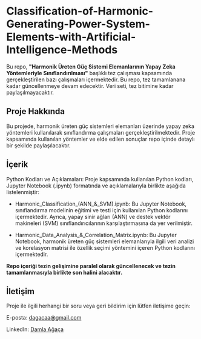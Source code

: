 # Classification-of-Harmonic-Generating-Power-System-Elements-with-Artificial-Intelligence-Methods
Bu repo, **"Harmonik Üreten Güç Sistemi Elemanlarının Yapay Zeka Yöntemleriyle Sınıflandırılması"** başlıklı tez çalışması kapsamında gerçekleştirilen bazı çalışmaları içermektedir. Bu repo, tez tamamlanana kadar güncellenmeye devam edecektir. Veri seti, tez bitimine kadar paylaşılmayacaktır.

## Proje Hakkında
Bu projede, harmonik üreten güç sistemleri elemanları üzerinde yapay zeka yöntemleri kullanılarak sınıflandırma çalışmaları gerçekleştirilmektedir. Proje kapsamında kullanılan yöntemler ve elde edilen sonuçlar repo içinde detaylı bir şekilde paylaşılacaktır.

## İçerik
Python Kodları ve Açıklamaları: Proje kapsamında kullanılan Python kodları, Jupyter Notebook (.ipynb) formatında ve açıklamalarıyla birlikte aşağıda listelenmiştir:

- Harmonic_Classification_(ANN_&_SVM).ipynb:
Bu Jupyter Notebook, sınıflandırma modelinin eğitimi ve testi için kullanılan Python kodlarını içermektedir. Ayrıca, yapay sinir ağları (ANN) ve destek vektör makineleri (SVM) sınıflandırıcılarının karşılaştırmasına da yer verilmiştir.

- Harmonic_Data_Analysis_&_Correlation_Matrix.ipynb:
Bu Jupyter Notebook, harmonik üreten güç sistemleri elemanlarıyla ilgili veri analizi ve korelasyon matrisi ile özellik seçimi yöntemini içeren Python kodlarını içermektedir.

**Repo içeriği tezin gelişimine paralel olarak güncellenecek ve tezin tamamlanmasıyla birlikte son halini alacaktır.**

## İletişim
Proje ile ilgili herhangi bir soru veya geri bildirim için lütfen iletişime geçin:


E-posta: dagacaa@gmail.com

LinkedIn: [Damla Ağaça](https://www.linkedin.com/in/damla-a%C4%9Fa%C3%A7a-b05702212/)
